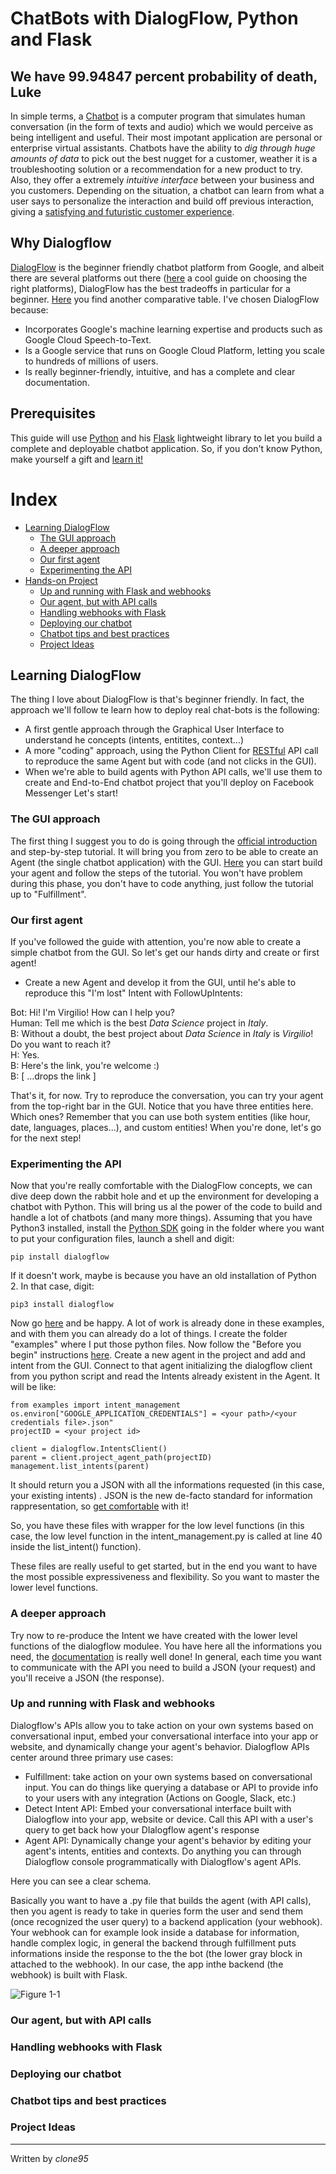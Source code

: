 
# ChatBots with DialogFlow, Python and Flask

## We have 99.94847 percent probability of death, Luke
In simple terms, a [Chatbot](https://medium.com/swlh/what-is-a-chatbot-and-how-to-use-it-for-your-business-976ec2e0a99f) is a computer program that simulates human conversation (in the form of texts and audio) 
which we would perceive as being intelligent and useful. 
Their most impotant application are personal or enterprise virtual assistants.
Chatbots have the ability to _dig through huge amounts of data_ to pick out
the best nugget for a customer, weather it is a troubleshooting solution or a recommendation for a
new product to try. Also, they offer a extremely _intuitive interface_ between your business and you customers.
Depending on the situation, a chatbot can learn from what a user
says to personalize the interaction and build off previous interaction, giving 
a [satisfying and futuristic customer experience](https://mobilemonkey.com/chatbots/chatbot-examples).

## Why Dialogflow
[DialogFlow](https://dialogflow.com/) is the beginner friendly chatbot platform from Google, and albeit there are several platforms out 
there ([here](https://chatbotsmagazine.com/choosing-the-best-chatbot-platform-101-a-beginners-guide-e841b41192c7) a cool guide on choosing the right 
platforms), DialogFlow has the best tradeoffs in particular for a beginner. [Here](https://chatbotsjournal.com/25-chatbot-platforms-a-comparative-table-aeefc932eaff) you find 
another comparative table.
I've chosen DialogFlow because:
- Incorporates Google's machine learning expertise and products such as Google Cloud Speech-to-Text.
- Is a Google service that runs on Google Cloud Platform, letting you scale to hundreds of millions of users.
- Is really beginner-friendly, intuitive, and has a complete and clear documentation.
  
## Prerequisites 
This guide will use [Python](https://www.python.org/) and his [Flask](http://flask.pocoo.org/) lightweight library to let you build a complete and deployable 
chatbot application. So, if you don't know Python, make yourself a gift and [learn it!](https://automatetheboringstuff.com/)


# Index
- [Learning DialogFlow](#Learning-DialogFlow)
  - [The GUI approach](#The-GUI-approach) 
  - [A deeper approach](#A-deeper-approach)
  - [Our first agent](#Our-first-agent)
  - [Experimenting the API](#Experimenting-the-API)
- [Hands-on Project](#Hands-on-Project)
  - [Up and running with Flask and webhooks](#Up-and-running-with-Flask-and-webhooks)
  - [Our agent, but with API calls](#Our-agent,-but-with-API-calls)
  - [Handling webhooks with Flask](#Handling-webhooks-with-Flask)
  - [Deploying our chatbot](#Deploying-our-chatbot)
  - [Chatbot tips and best practices](#Chatbot-tips-and-best-practices)
  - [Project Ideas](#Project-Ideas)

## Learning DialogFlow
The thing I love about DialogFlow is that's beginner friendly. In fact, the approach  we'll follow te learn how to deploy real chat-bots is the following:
- A first gentle approach through the Graphical User Interface to understand he concepts (intents, entitites, context...)
- A more "coding" approach, using the Python Client for [RESTful](https://it.wikipedia.org/wiki/Representational_State_Transfer) API call to reproduce the same Agent but with code (and not clicks in the GUI).
- When we're able to build agents with Python API calls, we'll use them to create and End-to-End chatbot project that you'll deploy on Facebook Messenger
Let's start!

### The GUI approach 
The first thing I suggest you to do is going through the [official introduction](https://dialogflow.com/docs) and step-by-step tutorial. It will bring you from zero to be able to create an Agent (the single chatbot application) with the GUI.
[Here](https://console.dialogflow.com/api-client/#/login) you can start build your agent and follow the steps of the tutorial. 
You won't have problem during this phase, you don't have to code anything, just follow the tutorial up to "Fulfillment".

### Our first agent
If you've followed the guide with attention, you're now able to create a simple chatbot from the GUI.
So let's get our hands dirty and create or first agent! 

- Create a new Agent and develop it from the GUI, until he's able to reproduce this "I'm lost" Intent with FollowUpIntents:

Bot: Hi! I'm Virgilio! How can I help you?\
Human: Tell me which is the best _Data Science_ project in _Italy_.\
B: Without a doubt, the best project about _Data Science_ in _Italy_ is _Virgilio_! Do you want to reach it?\
H: Yes.\
B: Here's the link, you're welcome :) \
B: [ ...drops the link ]

That's it, for now. Try to reproduce the conversation, you can try your agent from the top-right bar in the GUI.
Notice that you have three entities here. Which ones?
Remember that you can use both system entities (like hour, date, languages, places...), and custom entities!
When you're done, let's go for the next step!

### Experimenting the API
Now that you're really comfortable with the DialogFlow concepts, we can dive deep down the rabbit hole and et up the environment for developing a chatbot with Python. This will bring us al the power of the code to build and handle a lot of chatbots (and many more things).
Assuming that you have Python3 installed, install the [Python SDK](https://dialogflow-python-client-v2.readthedocs.io/en/latest/index.html) going in the folder where you want to put your configuration files, launch a shell and digit:

```
pip install dialogflow
```

If it doesn't work, maybe is because you have an old installation of Python 2. In that case, digit:

```
pip3 install dialogflow
```

Now go [here](https://github.com/googleapis/dialogflow-python-client-v2/tree/master/samples) and be happy. A lot of work is already done in these examples, and with them you can already do a lot of things. I create the folder "examples" where I put those python files.
Now follow the "Before you begin" instructions [here](https://dialogflow-python-client-v2.readthedocs.io/en/latest/).
Create a new agent in the project and add and intent from the GUI.
Connect to that agent initializing the dialogflow client from you python script and read the Intents already existent in the Agent.
It will be like:

```
from examples import intent_management
os.environ["GOOGLE_APPLICATION_CREDENTIALS"] = <your path>/<your credentials file>.json"
projectID = <your project id>

client = dialogflow.IntentsClient()
parent = client.project_agent_path(projectID)
management.list_intents(parent)
```

It should return you a JSON with all the informations requested (in this case, your existing intents) .
JSON is the new de-facto standard for information rappresentation, so [get comfortable](https://www.w3schools.com/whatis/whatis_json.asp) with it!

So, you have these files with wrapper for the low level functions (in this case, the low level function in the intent_management.py is called at line 40 inside the list_intent() function).

These files are really useful to get started, but in the end you want to have the most possible expressiveness and flexibility. So you want to master the lower level functions.

### A deeper approach

Try now to re-produce the Intent we have created with the lower level functions of the dialogflow modulee. You have here all the informations you need, the [documentation](https://cloud.google.com/dialogflow-enterprise/docs/reference/rest/v2-overview) is really well done! In general, each time you want to communicate with the API you need to build a JSON (your request) and you'll receive a JSON (the response). 

### Up and running with Flask and webhooks

Dialogflow's APIs allow you to take action on your own systems based on conversational input, embed your conversational interface into your app or website, and dynamically change your agent's behavior. Dialogflow APIs center around three primary use cases:

- Fulfillment: take action on your own systems based on conversational input. You can do things like querying a database or API to provide info to your users with any integration (Actions on Google, Slack, etc.)
- Detect Intent API: Embed your conversational interface built with Dialogflow into your app, website or device. Call this API with a user's query to get back how your DIalogflow agent's response
- Agent API: Dynamically change your agent's behavior by editing your agent's intents, entities and contexts. Do anything you can through Dialogflow console programmatically with Dialogflow's agent APIs.

Here you can see a clear schema.

Basically you want to have a .py file that builds the agent (with API calls), then you agent is ready to take in queries form the user and send them (once recognized the user query) to a backend application (your webhook). Your webhook can for example look inside a database for information, handle complex logic, in general the backend through fulfillment puts informations inside the response to the the bot (the lower gray block in attached to the webhook). In our case, the app inthe backend (the webhook) is built with Flask.

![Figure 1-1](https://raw.githubusercontent.com/dialogflow/resources/master/images/overview.png "1") 


### Our agent, but with API calls
### Handling webhooks with Flask
### Deploying our chatbot
### Chatbot tips and best practices
### Project Ideas



----
Written by _clone95_
